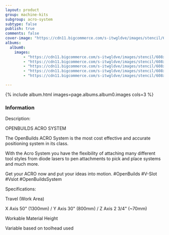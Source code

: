 ```yaml
---
layout: product
group: machine-kits
subgroup: acro-system
subtype: false
publish: true
comments: false
cover-image: "https://cdn11.bigcommerce.com/s-itwgldve/images/stencil/608x608/products/378/2843/OpenBuilds_ACRO_1510_STORE__69219.1675310610.png?c=2"
albums:
  album0:
    images:
        - "https://cdn11.bigcommerce.com/s-itwgldve/images/stencil/608x608/products/378/2843/OpenBuilds_ACRO_1510_STORE__69219.1675310610.png?c=2"
        - "https://cdn11.bigcommerce.com/s-itwgldve/images/stencil/608x608/products/378/2801/OpenBuilds_SIMPLE_LASER_size_1500x1000__26832.1675310610.png?c=2"
        - "https://cdn11.bigcommerce.com/s-itwgldve/images/stencil/608x608/products/378/2759/ACRO_1510_B__30473.1675310610.png?c=2"
        - "https://cdn11.bigcommerce.com/s-itwgldve/images/stencil/608x608/products/378/2788/20170618_133212_1__55176.1675310610.jpg?c=2"
        - "https://cdn11.bigcommerce.com/s-itwgldve/images/stencil/608x608/products/378/2787/20170904_185017__12286.1675310610.jpg?c=2"

---
```


{% include album.html images=page.albums.album0.images cols=3 %}

### Information

Description:
 

  OPENBUILDS ACRO SYSTEM

The OpenBuilds ACRO System is the most cost effective and accurate positioning system in its class.

With the Acro System you have the flexibility of attaching many different tool styles from diode lasers to pen attachments to pick and place systems and much more.

Get your ACRO now and put your ideas into motion. #OpenBuilds #V-Slot #Vslot  #OpenBuildsSystem

  Specifications:

  Travel (Work Area)

  X Axis 50" (1300mm) / Y Axis 30" (800mm) / Z Axis 2 3/4" (~70mm)

  Workable Material Height

  Variable based on toolhead used

